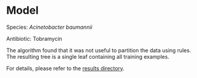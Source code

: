 
# Model

Species: *Acinetobacter baumannii*

Antibiotic: Tobramycin

The algorithm found that it was not useful to partition the data using rules. The resulting tree is a single leaf containing all training examples.

For details, please refer to the [results directory](../../../../../results/cart_b/acinetobacter%20baumannii/tobramycin/repeat_4/).

